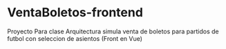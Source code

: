 # VentaBoletos-frontend
Proyecto Para clase Arquitectura simula venta de boletos para partidos de futbol con seleccion de asientos (Front en Vue)
